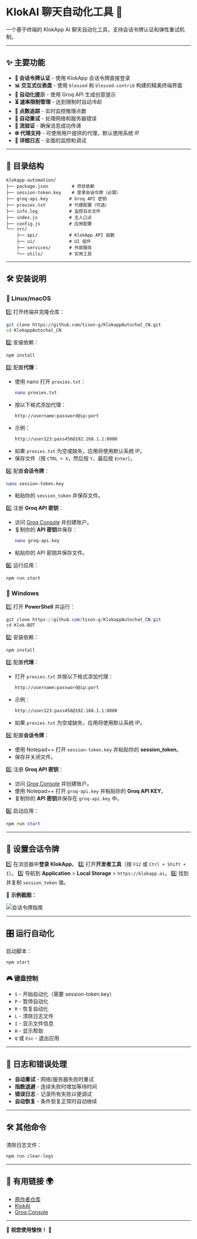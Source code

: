 # KlokAI 聊天自动化工具 🚀

一个基于终端的 KlokApp AI 聊天自动化工具，支持会话令牌认证和弹性重试机制。

---

## ✨ 主要功能

- **🔑 会话令牌认证** - 使用 KlokApp 会话令牌直接登录
- **📊 交互式仪表盘** - 使用 `blessed` 和 `blessed-contrib` 构建的精美终端界面
- **🤖 自动化提示** - 使用 Groq API 生成创意提示
- **⏳ 速率限制管理** - 达到限制时自动冷却
- **📌 点数追踪** - 实时监控推理点数
- **🔄 自动重试** - 处理网络和服务器错误
- **📡 流验证** - 确保消息成功传递
- **🌐 代理支持** - 可使用用户提供的代理，默认使用系统 IP
- **📜 详细日志** - 全面的监控和调试

---

## 📂 目录结构

```
klokapp-automation/
├── package.json         # 项目依赖
├── session-token.key    # 登录会话令牌（必需）
├── groq-api.key        # Groq API 密钥
├── proxies.txt         # 代理配置（可选）
├── info.log            # 监控日志文件
├── index.js            # 主入口点
├── config.js           # 应用配置
└── src/
    ├── api/            # KlokApp API 函数
    ├── ui/             # UI 组件
    ├── services/       # 外部服务
    └── utils/          # 实用工具
```

---

## 🛠️ 安装说明

### 🔹 Linux/macOS

1️⃣ 打开终端并克隆仓库：
   ```sh
   git clone https://github.com/tison-g/KlokappAutochat_CN.git
   cd KlokappAutochat_CN
   ```

2️⃣ 安装依赖：
   ```sh
   npm install
   ```

3️⃣ 配置**代理**：
   - 使用 nano 打开 `proxies.txt`：
     ```sh
     nano proxies.txt
     ```
   - 按以下格式添加代理：
     ```sh
     http://username:password@ip:port
     ```
   - 示例：
     ```sh
     http://user123:pass456@192.168.1.1:8080
     ```
   - 如果 `proxies.txt` 为空或缺失，应用将使用默认系统 IP。
   - 保存文件（按 `CTRL + X`，然后按 `Y`，最后按 `Enter`）。

4️⃣ 配置**会话令牌**：
   ```sh
   nano session-token.key
   ```
   - 粘贴你的 `session_token` 并保存文件。

5️⃣ 注册 **Groq API 密钥**：
   - 访问 [Groq Console](https://console.groq.com/login) 并创建账户。
   - 复制你的 **API 密钥**并保存：
     ```sh
     nano groq-api.key
     ```
   - 粘贴你的 API 密钥并保存文件。

6️⃣ 运行应用：
   ```sh
   npm run start
   ```

### 🔹 Windows

1️⃣ 打开 **PowerShell** 并运行：
   ```powershell
   git clone https://github.com/tison-g/KlokappAutochat_CN.git
   cd Klok-BOT
   ```

2️⃣ 安装依赖：
   ```powershell
   npm install
   ```

3️⃣ 配置**代理**：
   - 打开 `proxies.txt` 并按以下格式添加代理：
     ```sh
     http://username:password@ip:port
     ```
   - 示例：
     ```sh
     http://user123:pass456@192.168.1.1:8080
     ```
   - 如果 `proxies.txt` 为空或缺失，应用将使用默认系统 IP。

4️⃣ 配置**会话令牌**：
   - 使用 Notepad++ 打开 `session-token.key` 并粘贴你的 **session_token**。
   - 保存并关闭文件。

5️⃣ 注册 **Groq API 密钥**：
   - 访问 [Groq Console](https://console.groq.com/login) 并创建账户。
   - 使用 Notepad++ 打开 `groq-api.key` 并粘贴你的 **Groq API KEY**。
   - 复制你的 **API 密钥**并保存在 `groq-api.key` 中。

6️⃣ 启动应用：
   ```powershell
   npm run start
   ```

---

## 🔐 设置会话令牌

1️⃣ 在浏览器中**登录 KlokApp**。
2️⃣ 打开**开发者工具**（按 `F12` 或 `Ctrl + Shift + I`）。
3️⃣ 导航到 **Application** > **Local Storage** > `https://klokapp.ai`。
4️⃣ 找到并复制 `session_token` 值。

📌 **示例截图：**

![会话令牌指南](assets/session-token-guide.png)

---

## 🎛️ 运行自动化

启动脚本：
```sh
npm start
```

### 🎮 键盘控制

- `S` - 开始自动化（需要 session-token.key）
- `P` - 暂停自动化
- `R` - 恢复自动化
- `L` - 清除日志文件
- `I` - 显示文件信息
- `H` - 显示帮助
- `Q` 或 `Esc` - 退出应用

---

## 📜 日志和错误处理

- **自动重试** - 网络/服务器失败时重试
- **指数退避** - 连续失败时增加等待时间
- **错误日志** - 记录所有失败以便调试
- **自动恢复** - 条件恢复正常时自动继续

---

## 🛠️ 其他命令

清除日志文件：
```sh
npm run clear-logs
```

---

## 🔗 有用链接 🌍

- [原作者仓库](https://github.com/rpchubs)
- [KlokAI](https://klokapp.ai?referral_code=QTTJ6UPX)
- [Groq Console](https://console.groq.com/login)

---

🚀 **祝您使用愉快！** 🎯
